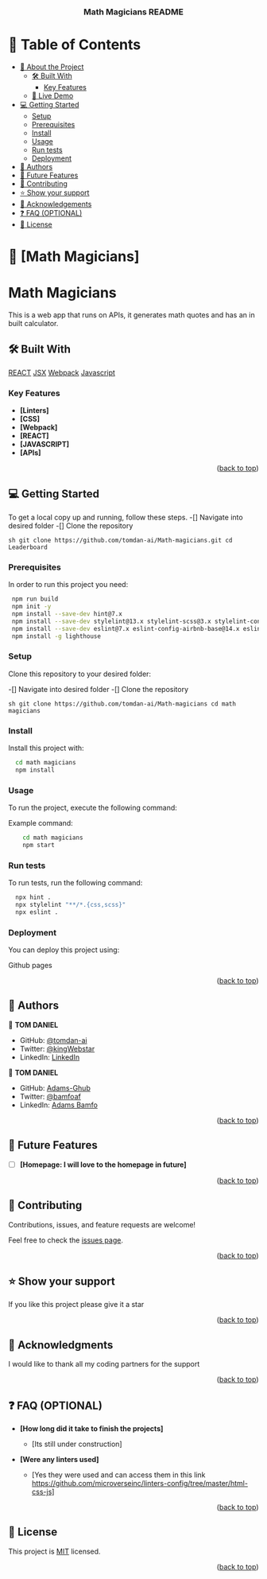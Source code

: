 <a name="readme-top"></a>



<div align="center">

 <h3><b>Math Magicians README</b></h3>

</div>


# 📗 Table of Contents

- [📖 About the Project](#about-project)
  - [🛠 Built With](#built-with)
    - [Key Features](#key-features)
  - [🚀 Live Demo](#live-demo)
- [💻 Getting Started](#getting-started)
  - [Setup](#setup)
  - [Prerequisites](#prerequisites)
  - [Install](#install)
  - [Usage](#usage)
  - [Run tests](#run-tests)
  - [Deployment](#triangular_flag_on_post-deployment)
- [👥 Authors](#authors)
- [🔭 Future Features](#future-features)
- [🤝 Contributing](#contributing)
- [⭐️ Show your support](#support)
- [🙏 Acknowledgements](#acknowledgements)
- [❓ FAQ (OPTIONAL)](#faq)
- [📝 License](#license)

<!-- PROJECT DESCRIPTION -->

# 📖 [Math Magicians] <a href=""></a>

# Math Magicians
This is a web app that runs on APIs, it generates math quotes and has an in built calculator.

## 🛠 Built With <a name="built-with"></a>
<a href="">REACT</a>
<a href="">JSX</a>
<a href="">Webpack</a>
<a href="">Javascript</a>


### Key Features <a name="key-features"></a>

- **[Linters]**
- **[CSS]**
- **[Webpack]**
- **[REACT]**
- **[JAVASCRIPT]**
- **[APIs]**
<p align="right">(<a href="#readme-top">back to top</a>)</p>

<!-- GETTING STARTED -->

## 💻 Getting Started <a name="getting-started"></a>


To get a local copy up and running, follow these steps.
-[] Navigate into desired folder
-[] Clone the repository 

``sh
    git clone https://github.com/tomdan-ai/Math-magicians.git
    cd Leaderboard
``

### Prerequisites

In order to run this project you need:

```sh
 npm run build
 npm init -y
 npm install --save-dev hint@7.x
 npm install --save-dev stylelint@13.x stylelint-scss@3.x stylelint-config-standard@21.x
 npm install --save-dev eslint@7.x eslint-config-airbnb-base@14.x eslint-plugin-import@2.x babel-eslint@10.x
 npm install -g lighthouse
```

### Setup

Clone this repository to your desired folder:

-[] Navigate into desired folder
-[] Clone the repository 

``sh
    git clone https://github.com/tomdan-ai/Math-magicians
    cd math magicians
``

### Install

Install this project with:

```sh
  cd math magicians
  npm install
```

### Usage

To run the project, execute the following command:

Example command:

```sh
    cd math magicians
    npm start
```

### Run tests

To run tests, run the following command:


```sh
  npx hint .
  npx stylelint "**/*.{css,scss}"
  npx eslint .
```

### Deployment

You can deploy this project using:

Github pages

<p align="right">(<a href="#readme-top">back to top</a>)</p>

<!-- AUTHORS -->

## 👥 Authors <a name="authors"></a>

👤 **TOM DANIEL**

- GitHub: [@tomdan-ai](https://github.com/tomdan-ai)
- Twitter: [@kingWebstar](https://twitter.com/tomudoh1)
- LinkedIn: [LinkedIn](https://linkedin.com/in/https://www.linkedin.com/in/tom-udoh-a89046256/)

👤 **TOM DANIEL**
- GitHub: [Adams-Ghub](https://github.com/Adams-Ghub)
- Twitter: [@bamfoaf](https://twitter.com/bamfoaf)
- LinkedIn: [Adams Bamfo](https://www.linkedin.com/in/adams-bamfo-3aaa3011b/)


<p align="right">(<a href="#readme-top">back to top</a>)</p>

<!-- FUTURE FEATURES -->

## 🔭 Future Features <a name="future-features"></a>

- [ ] **[Homepage: I will love to the homepage in future]**

<p align="right">(<a href="#readme-top">back to top</a>)</p>

<!-- CONTRIBUTING -->

## 🤝 Contributing <a name="contributing"></a>

Contributions, issues, and feature requests are welcome!

Feel free to check the [issues page](../../issues/).

<p align="right">(<a href="#readme-top">back to top</a>)</p>

<!-- SUPPORT -->

## ⭐️ Show your support <a name="support"></a>

If you like this project please give it a star

<p align="right">(<a href="#readme-top">back to top</a>)</p>

<!-- ACKNOWLEDGEMENTS -->

## 🙏 Acknowledgments <a name="acknowledgements"></a>

I would like to thank all my coding partners for the support

<p align="right">(<a href="#readme-top">back to top</a>)</p>

<!-- FAQ (optional) -->

## ❓ FAQ (OPTIONAL) <a name="faq"></a>


- **[How long did it take to finish the projects]**

  - [Its still under construction]

- **[Were any linters used]**

  - [Yes they were used and can access them in this link https://github.com/microverseinc/linters-config/tree/master/html-css-js]
<p align="right">(<a href="#readme-top">back to top</a>)</p>

<!-- LICENSE -->

## 📝 License <a name="license"></a>

This project is [MIT](./MIT.md) licensed.

<p align="right">(<a href="#readme-top">back to top</a>)</p>
